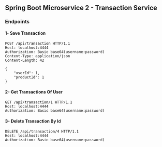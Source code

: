 ## Spring Boot Microservice 2 - Transaction Service

### Endpoints

#### 1- Save Transaction

````
POST /api/transaction HTTP/1.1
Host: localhost:4444
Authorization: Basic base64(username:password)
Content-Type: application/json
Content-Length: 42

{
    "userId": 1,
    "productId": 1
}
````


#### 2- Get Transactions Of User

````
GET /api/transaction/1 HTTP/1.1
Host: localhost:4444
Authorization: Basic base64(username:password)
````


#### 3- Delete Transaction By Id

````
DELETE /api/transaction/4 HTTP/1.1
Host: localhost:4444
Authorization: Basic base64(username:password)
````